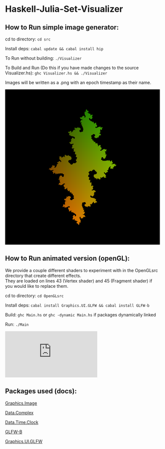 # Haskell-Julia-Set-Visualizer

## How to Run simple image generator:

cd to directory:
`cd src`

Install deps:
`cabal update && cabal install hip`

To Run without building:
`./Visualizer`

To Build and Run (Do this if you have made changes to the source Visualizer.hs):
`ghc Visualizer.hs && ./Visualizer`

Images will be written as a .png with an epoch timestamp as their name.

![Sample image](https://raw.githubusercontent.com/MuchToKnow/312-Julia-Set-Visualizer/master/out/1571887196.png)

## How to Run animated version (openGL):

We provide a couple different shaders to experiment with in the OpenGLsrc directory that create different effects.  
They are loaded on lines 43 (Vertex shader) and 45 (Fragment shader) if you would like to replace them.

cd to directory:
`cd OpenGLsrc`

Install deps:
`cabal install Graphics.UI.GLFW && cabal install GLFW-b`

Build:
`ghc Main.hs`  or `ghc -dynamic Main.hs` if packages dynamically linked

Run:
`./Main`

![Sample animation (using juliaShader3.fs.glsl as the fragment shader)](https://external-sea1-1.xx.fbcdn.net/safe_image.php?d=AQA89pSZ_m1E_yj8&url=https%3A%2F%2Fthumbs.gfycat.com%2FUnsightlyJampackedGnu-size_restricted.gif&ext=gif&_nc_hash=AQAOxy9Xi8eDFup6)

## Packages used (docs):

[Graphics.Image](http://hackage.haskell.org/package/hip-1.5.3.0/docs/Graphics-Image.html)

[Data.Complex](http://hackage.haskell.org/package/base-4.6.0.1/docs/Data-Complex.html)

[Data.Time.Clock](https://hackage.haskell.org/package/time-1.9.3/docs/Data-Time-Clock.html)

[GLFW-B](https://hackage.haskell.org/package/GLFW-b)

[Graphics.UI.GLFW](https://hackage.haskell.org/package/GLFW)
